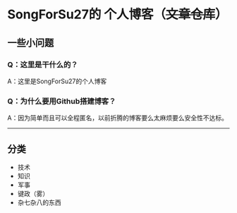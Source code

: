 # SongForSu27的 个人博客（~~文章仓库~~）

## 一些小问题

### Q：这里是干什么的？

A：这里是SongForSu27的个人博客

### Q：为什么要用Github搭建博客？

A：因为简单而且可以全程匿名，以前折腾的博客要么太麻烦要么安全性不达标。

*****************************************

## 分类

+ 技术
+ 知识
+ 军事
+ 键政（雾）
+ 杂七杂八的东西


